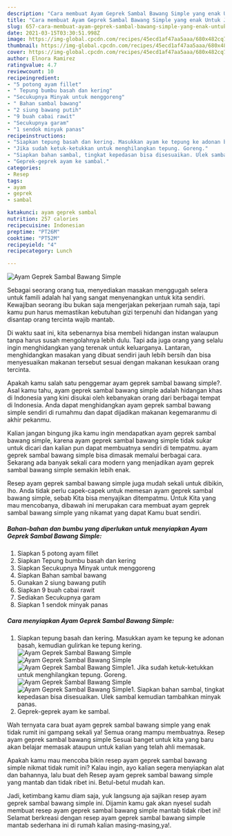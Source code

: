 ```yaml
---
description: "Cara membuat Ayam Geprek Sambal Bawang Simple yang enak Untuk Jualan"
title: "Cara membuat Ayam Geprek Sambal Bawang Simple yang enak Untuk Jualan"
slug: 657-cara-membuat-ayam-geprek-sambal-bawang-simple-yang-enak-untuk-jualan
date: 2021-03-15T03:30:51.998Z
image: https://img-global.cpcdn.com/recipes/45ecd1af47aa5aaa/680x482cq70/ayam-geprek-sambal-bawang-simple-foto-resep-utama.jpg
thumbnail: https://img-global.cpcdn.com/recipes/45ecd1af47aa5aaa/680x482cq70/ayam-geprek-sambal-bawang-simple-foto-resep-utama.jpg
cover: https://img-global.cpcdn.com/recipes/45ecd1af47aa5aaa/680x482cq70/ayam-geprek-sambal-bawang-simple-foto-resep-utama.jpg
author: Elnora Ramirez
ratingvalue: 4.7
reviewcount: 10
recipeingredient:
- "5 potong ayam fillet"
- " Tepung bumbu basah dan kering"
- "Secukupnya Minyak untuk menggoreng"
- " Bahan sambal bawang"
- "2 siung bawang putih"
- "9 buah cabai rawit"
- "Secukupnya garam"
- "1 sendok minyak panas"
recipeinstructions:
- "Siapkan tepung basah dan kering. Masukkan ayam ke tepung ke adonan basah, kemudian gulirkan ke tepung kering."
- "Jika sudah ketuk-ketukkan untuk menghilangkan tepung. Goreng."
- "Siapkan bahan sambal, tingkat kepedasan bisa disesuaikan. Ulek sambal kemudian tambahkan minyak panas."
- "Geprek-geprek ayam ke sambal."
categories:
- Resep
tags:
- ayam
- geprek
- sambal

katakunci: ayam geprek sambal 
nutrition: 257 calories
recipecuisine: Indonesian
preptime: "PT26M"
cooktime: "PT52M"
recipeyield: "4"
recipecategory: Lunch

---
```



![Ayam Geprek Sambal Bawang Simple](https://img-global.cpcdn.com/recipes/45ecd1af47aa5aaa/680x482cq70/ayam-geprek-sambal-bawang-simple-foto-resep-utama.jpg)

Sebagai seorang orang tua, menyediakan masakan menggugah selera untuk famili adalah hal yang sangat menyenangkan untuk kita sendiri. Kewajiban seorang ibu bukan saja mengerjakan pekerjaan rumah saja, tapi kamu pun harus memastikan kebutuhan gizi terpenuhi dan hidangan yang disantap orang tercinta wajib mantab.

Di waktu  saat ini, kita sebenarnya bisa membeli hidangan instan walaupun tanpa harus susah mengolahnya lebih dulu. Tapi ada juga orang yang selalu ingin menghidangkan yang terenak untuk keluarganya. Lantaran, menghidangkan masakan yang dibuat sendiri jauh lebih bersih dan bisa menyesuaikan makanan tersebut sesuai dengan makanan kesukaan orang tercinta. 



Apakah kamu salah satu penggemar ayam geprek sambal bawang simple?. Asal kamu tahu, ayam geprek sambal bawang simple adalah hidangan khas di Indonesia yang kini disukai oleh kebanyakan orang dari berbagai tempat di Indonesia. Anda dapat menghidangkan ayam geprek sambal bawang simple sendiri di rumahmu dan dapat dijadikan makanan kegemaranmu di akhir pekanmu.

Kalian jangan bingung jika kamu ingin mendapatkan ayam geprek sambal bawang simple, karena ayam geprek sambal bawang simple tidak sukar untuk dicari dan kalian pun dapat membuatnya sendiri di tempatmu. ayam geprek sambal bawang simple bisa dimasak memalui berbagai cara. Sekarang ada banyak sekali cara modern yang menjadikan ayam geprek sambal bawang simple semakin lebih enak.

Resep ayam geprek sambal bawang simple juga mudah sekali untuk dibikin, lho. Anda tidak perlu capek-capek untuk memesan ayam geprek sambal bawang simple, sebab Kita bisa menyajikan ditempatmu. Untuk Kita yang mau mencobanya, dibawah ini merupakan cara membuat ayam geprek sambal bawang simple yang nikamat yang dapat Kamu buat sendiri.

<!--inarticleads1-->

##### Bahan-bahan dan bumbu yang diperlukan untuk menyiapkan Ayam Geprek Sambal Bawang Simple:

1. Siapkan 5 potong ayam fillet
1. Siapkan  Tepung bumbu basah dan kering
1. Siapkan Secukupnya Minyak untuk menggoreng
1. Siapkan  Bahan sambal bawang
1. Gunakan 2 siung bawang putih
1. Siapkan 9 buah cabai rawit
1. Sediakan Secukupnya garam
1. Siapkan 1 sendok minyak panas




<!--inarticleads2-->

##### Cara menyiapkan Ayam Geprek Sambal Bawang Simple:

1. Siapkan tepung basah dan kering. Masukkan ayam ke tepung ke adonan basah, kemudian gulirkan ke tepung kering.
<img src="https://img-global.cpcdn.com/steps/8234ae943bc3dd5b/160x128cq70/ayam-geprek-sambal-bawang-simple-langkah-memasak-1-foto.jpg" alt="Ayam Geprek Sambal Bawang Simple"><img src="https://img-global.cpcdn.com/steps/f1d374c9e333784e/160x128cq70/ayam-geprek-sambal-bawang-simple-langkah-memasak-1-foto.jpg" alt="Ayam Geprek Sambal Bawang Simple"><img src="https://img-global.cpcdn.com/steps/00702f69014258e0/160x128cq70/ayam-geprek-sambal-bawang-simple-langkah-memasak-1-foto.jpg" alt="Ayam Geprek Sambal Bawang Simple">1. Jika sudah ketuk-ketukkan untuk menghilangkan tepung. Goreng.
<img src="https://img-global.cpcdn.com/steps/e6e8d95014ba49b5/160x128cq70/ayam-geprek-sambal-bawang-simple-langkah-memasak-2-foto.jpg" alt="Ayam Geprek Sambal Bawang Simple"><img src="https://img-global.cpcdn.com/steps/1c49f5d831de96f1/160x128cq70/ayam-geprek-sambal-bawang-simple-langkah-memasak-2-foto.jpg" alt="Ayam Geprek Sambal Bawang Simple">1. Siapkan bahan sambal, tingkat kepedasan bisa disesuaikan. Ulek sambal kemudian tambahkan minyak panas.
1. Geprek-geprek ayam ke sambal.




Wah ternyata cara buat ayam geprek sambal bawang simple yang enak tidak rumit ini gampang sekali ya! Semua orang mampu membuatnya. Resep ayam geprek sambal bawang simple Sesuai banget untuk kita yang baru akan belajar memasak ataupun untuk kalian yang telah ahli memasak.

Apakah kamu mau mencoba bikin resep ayam geprek sambal bawang simple nikmat tidak rumit ini? Kalau ingin, ayo kalian segera menyiapkan alat dan bahannya, lalu buat deh Resep ayam geprek sambal bawang simple yang mantab dan tidak ribet ini. Betul-betul mudah kan. 

Jadi, ketimbang kamu diam saja, yuk langsung aja sajikan resep ayam geprek sambal bawang simple ini. Dijamin kamu gak akan nyesel sudah membuat resep ayam geprek sambal bawang simple mantab tidak ribet ini! Selamat berkreasi dengan resep ayam geprek sambal bawang simple mantab sederhana ini di rumah kalian masing-masing,ya!.

